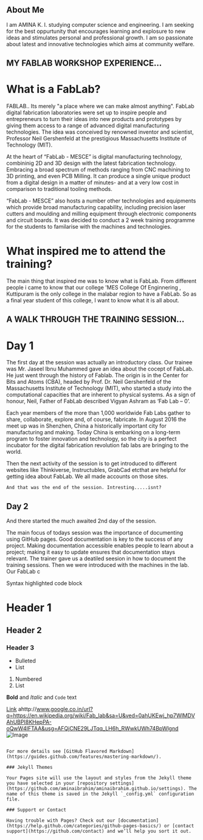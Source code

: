
## About Me


 I am AMINA K. I. studying computer science and engineering. I am seeking for the best oppurtunity that encourages learning and explosure to new ideas and stimulates personal and professional growth. I am so passionate about latest and innovative technologies which aims at community welfare. 


            

## MY FABLAB WORKSHOP EXPERIENCE...

# What is a FabLab?
            
 FABLAB.. Its merely "a place where we can make almost anything". FabLab digital fabrication laboratories were set up to inspire people and entrepreneurs to turn their ideas into new products and prototypes by giving them access to a range of advanced digital manufacturing technologies. The idea was conceived by renowned inventor and scientist, Professor Neil Gershenfeld at the prestigious Massachusetts Institute of Technology (MIT). 

 At the heart of “FabLab - MESCE” is digital manufacturing technology, combininig 2D and 3D design with the latest fabrication technology. Embracing a broad spectrum of methods ranging from CNC machining to 3D printing, and even PCB Milling. It can produce a single unique product from a digital design in a matter of minutes- and at a very low cost in comparison to traditional tooling methods.

 “FabLab - MESCE” also hosts a number other technologies and equipments which provide broad manufacturing capability, including precision laser  cutters and moulding and milling equipment through electronic  components and circuit boards.
 It was decided to conduct a 2 week training programme for the students to familarise with the machines and technologies.
 
 
 # What inspired me to attend the training?
 
 
  
  The main thing that inspired me was to know what is FabLab. From different people i came to know that our college 'MES College Of Enginnering , Kuttipuram is the only college in the malabar region to have a  FabLab. So as a final year student of this college, I want to know what it is all about. 
  
  
  
 ## A WALK THROUGH THE TRAINING SESSION... 
 
 
 # Day 1
 
 
 The first day at the session was actually an introductory class. Our trainee was Mr. Jaseel Ibnu Muhammed gave an idea about the cocept of FabLab. He just went through the history of Fablab. The origin is in the Center for Bits and Atoms (CBA), headed by Prof. Dr. Neil Gershenfeld of the Massachusetts Institute of Technology (MIT), who started a study into the computational capacities that are inherent to physical systems. As a sign of honour, Neil, Father of FabLab described Vigyan Ashram as ‘Fab Lab – 0’. 
 
 
 
 
 Each year members of the more than 1,000 worldwide Fab Labs gather to share, collaborate, explore and, of course, fabricate. In August 2016 the meet up was in Shenzhen, China a historically important city for manufacturing and making. Today China is embarking on a long-term program to foster innovation and technology, so the city is a perfect incubator for the digital fabrication revolution fab labs are bringing to the world.
 
 
 
 Then the next activity of the session is to get introduced to different websites like Thinkiverse, Instructubles, GrabCad etcthat are helpful for getting idea about FabLab. We all made accounts on those sites.
 
    And that was the end of the session. Intresting.....isnt?
 
 
 ## Day 2

 
   And there started the much awaited 2nd day of the session.
   
   The main focus of todays session was the importance of documenting using GitHub pages. Good documentation is key to the success of any project. Making documentation accessible enables people to learn about a project; making it easy to update ensures that documentation stays relevant. The trainer gave us a deatiled seesion in how to document the training  sessions. 
   Then we were introduced with the machines in the lab. Our FabLab c
   


Syntax highlighted code block

# Header 1
## Header 2
### Header 3  

- Bulleted
- List

1. Numbered
2. List

**Bold** and _Italic_ and `Code` text

[Link]() ahttp://www.google.co.in/url?q=https://en.wikipedia.org/wiki/Fab_lab&sa=U&ved=0ahUKEwj_hp7WlMDVAhUBPI8KHepPA-oQwW4IFTAA&usg=AFQjCNE29LJTqq_LH6h_RWwkUWh74BpWlgnd ![Image](src)
```

For more details see [GitHub Flavored Markdown](https://guides.github.com/features/mastering-markdown/).

### Jekyll Themes

Your Pages site will use the layout and styles from the Jekyll theme you have selected in your [repository settings](https://github.com/aminaibrahim/aminaibrahim.github.io/settings). The name of this theme is saved in the Jekyll `_config.yml` configuration file.

### Support or Contact

Having trouble with Pages? Check out our [documentation](https://help.github.com/categories/github-pages-basics/) or [contact support](https://github.com/contact) and we’ll help you sort it out.
